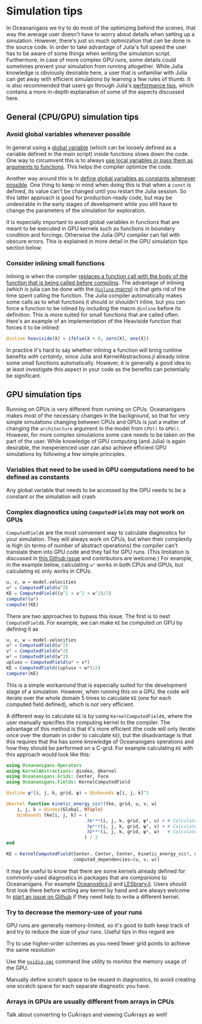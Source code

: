 # Simulation tips

In Oceananigans we try to do most of the optimizing behind the scenes, that way the average user
doesn't have to worry about details when setting up a simulation. However, there's just so much
optimization that can be done in the source code. In order to take advantage of Julia's full speed
the user has to be aware of some things when writing the simulation script. Furthermore, in case of
more complex GPU runs, some details could sometimes prevent your simulation from running altogether.
While Julia knowledge is obviously desirable here, a user that is unfamiliar with Julia can get away
with efficient simulations by learning a few rules of thumb. It is also recommended that users go
through Julia's [performance tips](https://docs.julialang.org/en/v1/manual/performance-tips/), which
contains a more in-depth explanation of some of the aspects discussed here.


## General (CPU/GPU) simulation tips

### Avoid global variables whenever possible

In general using a [global
variable](https://docs.julialang.org/en/v1/manual/variables-and-scoping/#Global-Scope) (which can be
loosely defined as a variable defined in the main script) inside functions slows down the code. One
way to circumvent this is to always [use local variables or pass them as arguments to
functions](https://docs.julialang.org/en/v1/manual/performance-tips/#Avoid-global-variables). This
helps the compiler optimize the code.

Another way around this is to [define global variables as constants whenever
possible](https://docs.julialang.org/en/v1/manual/performance-tips/#Avoid-global-variables). One
thing to keep in mind when doing this is that when a `const` is defined, its value can't be changed
until you restart the Julia session. So this latter approach is good for production-ready code, but
may be undesirable in the early stages of development while you still have to change the parameters
of the simulation for exploration.

It is especially important to avoid global variables in functions that are meant to be executed in GPU kernels such as functions in boundary condition and forcings. Otherwise the Julia GPU compiler can fail with obscure errors. This is explained in more detail in the GPU simulation tips section below.

### Consider inlining small functions

Inlining is when the compiler [replaces a function call with the body of the function that is being
called before compiling](https://en.wikipedia.org/wiki/Inline_expansion). The advantage of inlining
(which is julia can be done with the [`@inline`
macro](https://docs.julialang.org/en/v1/devdocs/meta/)) is that gets rid of the time spent calling the
function. The Julia compiler automatically makes some calls as to what functions it should or
shouldn't inline, but you can force a function to be inlined by including the macro `@inline` before
its definition. This is more suited for small functions that are called often. Here's an example of
an implementation of the Heaviside function that forces it to be inlined:

```julia
@inline heaviside(X) = ifelse(X < 0, zero(X), one(X))
```

In practice it's hard to say whether inlining a function will bring runtime benefits _with
certainty_, since Julia and KernelAbstractions.jl already inline some small functions automatically. However, it is generally
a good idea to at least investigate this aspect in your code as the benefits can potentially be
significant.



## GPU simulation tips

Running on GPUs is very different from running on CPUs. Oceananigans makes most of the necessary
changes in the background, so that for very simple simulations changing between CPUs and GPUs is
just a matter of changing the `architecture` argument in the model from `CPU()` to `GPU()`. However,
for more complex simulations some care needs to be taken on the part of the user. While knowledge of
GPU computing (and Julia) is again desirable, the inexperienced user can also achieve efficient GPU
simulations by following a few simple principles.


### Variables that need to be used in GPU computations need to be defined as constants

Any global variable that needs to be accessed by the GPU needs to be a constant or the simulation will crash


### Complex diagnostics using `ComputedField`s may not work on GPUs

`ComputedField`s are the most convenient way to calculate diagnostics for your simulation. They will
always work on CPUs, but when their complexity is high (in terms of number of abstract operations)
the compiler can't translate them into GPU code and they fail for GPU runs. (This limitation is discussed 
in [this Github issue](https://github.com/CliMA/Oceananigans.jl/issues/1241) and contributors are welcome.)
For example, in the example below, calculating `u²` works in both CPUs and GPUs, but calculating 
`KE` only works in CPUs:

```julia
u, v, w = model.velocities
u² = ComputedField(u^2)
KE = ComputedField((u^2 + v^2 + w^2)/2)
compute!(u²)
compute!(KE)
```

There are two approaches to bypass this issue. The first is to nest `ComputedField`s. For example,
we can make `KE` be computed on GPU by defining it as
```julia
u, v, w = model.velocities
u² = ComputedField(u^2)
v² = ComputedField(v^2)
w² = ComputedField(w^2)
uplusv = ComputedField(u² + v²)
KE = ComputedField((uplusv + w²)/2)
compute!(KE)
```

This is a simple workaround that is especially suited for the development stage of a simulation.
However, when running this on a GPU, the code will iterate over the whole domain 5 times to
calculate `KE` (one for each computed field defined), which is not very efficient.

A different way to calculate `KE` is by using `KernelComputedField`s, where the
user manually specifies the computing kernel to the compiler. The advantage of this method is that
it's more efficient (the code will only iterate once over the domain in order to calculate `KE`),
but the disadvantage is that this requires that the has some knowledge of Oceananigans operations
and how they should be performed on a C-grid. For example calculating `KE` with this approach would
look like this:

```julia
using Oceananigans.Operators
using KernelAbstractions: @index, @kernel
using Oceananigans.Grids: Center, Face
using Oceananigans.Fields: KernelComputedField

@inline ψ²(i, j, k, grid, ψ) = @inbounds ψ[i, j, k]^2

@kernel function kinetic_energy_ccc!(tke, grid, u, v, w)
    i, j, k = @index(Global, NTuple)
    @inbounds tke[i, j, k] = (
                              ℑxᶜᵃᵃ(i, j, k, grid, ψ², u) + # Calculates u^2 using function ψ² and then interpolates in x to grid center
                              ℑyᵃᶜᵃ(i, j, k, grid, ψ², v) + # Calculates v^2 using function ψ² and then interpolates in y to grid center
                              ℑzᵃᵃᶜ(i, j, k, grid, ψ², w)   # Calculates w^2 using function ψ² and then interpolates in z to grid center
                             ) / 2
end

KE = KernelComputedField(Center, Center, Center, kinetic_energy_ccc!, model;
                         computed_dependencies=(u, v, w))
```

It may be useful to know that there are some kernels already defined for commonly-used diagnostics
in packages that are companions to Oceananigans. For example
[Oceanostics.jl](https://github.com/tomchor/Oceanostics.jl/blob/13d2ba5c48d349c5fce292b86785ce600cc19a88/src/TurbulentKineticEnergyTerms.jl#L23-L30)
and
[LESbrary.jl](https://github.com/CliMA/LESbrary.jl/blob/master/src/TurbulenceStatistics/shear_production.jl).
Users should first look there before writing any kernel by hand and are always welcome to [start an
issue on Github](https://github.com/CliMA/Oceananigans.jl/issues/new) if they need help to write a
different kernel.


### Try to decrease the memory-use of your runs

GPU runs are generally memory-limited, so it's good to both keep track of and try to reduce the size of your runs. Useful tips in this regard are

Try to use higher-order schemes as you need fewer grid points to achieve the same resolution

Use the [`nvidia-smi`](https://developer.nvidia.com/nvidia-system-management-interface) command line utility to monitor the memory usage of the GPU.

Manually define scratch space to be reused in diagnostics, to avoid creating one scratch space for each separate diagnostic you have.


### Arrays in GPUs are usually different from arrays in CPUs

Talk about converting to CuArrays and viewing CuArrays as well!

